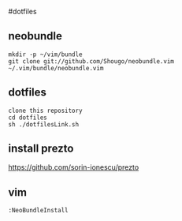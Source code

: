 
#dotfiles


## neobundle 
```
mkdir -p ~/vim/bundle
git clone git://github.com/Shougo/neobundle.vim ~/.vim/bundle/neobundle.vim
```

## dotfiles
```
clone this repository
cd dotfiles
sh ./dotfilesLink.sh
```

## install prezto
https://github.com/sorin-ionescu/prezto 

## vim
```
:NeoBundleInstall 
```
